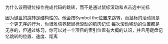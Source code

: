 为什么该用键位操作完成代码的跳转，而不是通过鼠标滚动和点击选中光标

因为键盘的跳转是结构性的。他会按Symbol the位置来跳转，而鼠标的滚动则是一个更无序的行为，你很难培养起鼠标滚动的肌肉记忆
每次滚动移动的位置都是无序的，但通过练习，你可以对一个项目的索引位置有大概的认识，并且用键盘记忆跳转的位置、速度、距离
